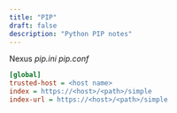 ```yaml
---
title: "PIP"
draft: false
description: "Python PIP notes"
---
```


Nexus
_pip.ini_ _pip.conf_

```ini
[global]
trusted-host = <host name>
index = https://<host>/<path>/simple
index-url = https://<host>/<path>/simple
